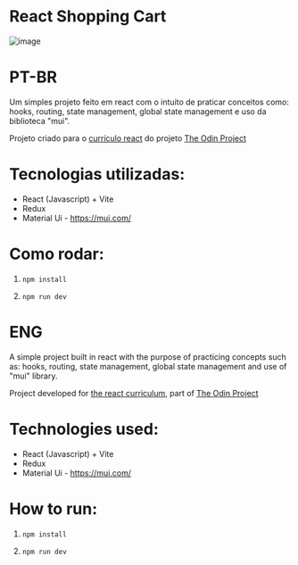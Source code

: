 # React Shopping Cart

![image](https://github.com/user-attachments/assets/563bff3d-2c41-4655-b1a8-abb0047ee093)

# PT-BR
Um simples projeto feito em react com o intuito de praticar conceitos como: hooks, routing, state management, global state management e uso da biblioteca "mui".

Projeto criado para o [currículo react](https://www.theodinproject.com/paths/full-stack-javascript/courses/react) do projeto [The Odin Project](https://www.theodinproject.com/dashboard)

# Tecnologias utilizadas:
- React (Javascript) + Vite
- Redux
- Material Ui - [<https://mui.com/>](https://mui.com/)

# Como rodar:

1) `npm install`

2) `npm run dev`

# ENG

A simple project built in react with the purpose of practicing concepts such as: hooks, routing, state management, global state management and use of "mui" library.

Project developed for [the react curriculum](https://www.theodinproject.com/paths/full-stack-javascript/courses/react), part of [The Odin Project](https://www.theodinproject.com/dashboard)

# Technologies used:
- React (Javascript) + Vite
- Redux
- Material Ui - [<https://mui.com/>](https://mui.com/)

# How to run:

1) `npm install`

2) `npm run dev`
